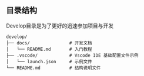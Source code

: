 ## 目录结构
Develop目录是为了更好的迅速参加项目与开发

```
develop/
├── docs/               # 开发文档      
│   └── README.md       # 入门教程
├── .vscode/            # Vscode IDE 基础配置文件示例
│   └── launch.json     # 示例文件
└── README.md           # 结构说明文件
```
